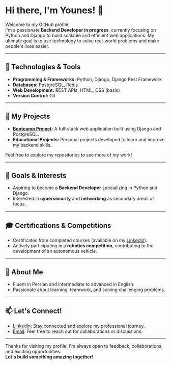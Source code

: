 
# Hi there, I'm Younes! 👋

Welcome to my GitHub profile!  
I'm a passionate **Backend Developer in progress**, currently focusing on Python and Django to build scalable and efficient web applications. My ultimate goal is to use technology to solve real-world problems and make people's lives easier.

---

## 🔧 Technologies & Tools  
- **Programming & Frameworks:** Python, Django, Django Rest Framework  
- **Databases:** PostgreSQL, Redis  
- **Web Development:** REST APIs, HTML, CSS (basic)  
- **Version Control:** Git  

---

## 🚀 My Projects  
- **[Bootcamp Project](#):** A full-stack web application built using Django and PostgreSQL.  
- **Educational Projects:** Personal projects developed to learn and improve my backend skills.  

Feel free to explore my repositories to see more of my work!

---

## 🎯 Goals & Interests  
- Aspiring to become a **Backend Developer** specializing in Python and Django.  
- Interested in **cybersecurity** and **networking** as secondary areas of focus.  

---

## 🎓 Certifications & Competitions  
- Certificates from completed courses (available on my [LinkedIn](www.linkedin.com/in/younes-gholami-42714b31b)).  
- Actively participating in a **robotics competition**, contributing to the development of an autonomous vehicle.

---

## 🌟 About Me  
- Fluent in Persian and intermediate to advanced in English.  
- Passionate about learning, teamwork, and solving challenging problems.

---

## 📫 Let's Connect!  
- [LinkedIn](www.linkedin.com/in/younes-gholami-42714b31b): Stay connected and explore my professional journey.  
- [Email](mailto:younes3021.us@gmail.com): Feel free to reach out for collaborations or discussions.

---

Thanks for visiting my profile! I'm always open to feedback, collaborations, and exciting opportunities.  
**Let's build something amazing together!**

